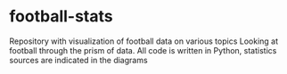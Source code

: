 # football-stats
Repository with visualization of football data on various topics
Looking at football through the prism of data. All code is written in Python, statistics sources are indicated in the diagrams
